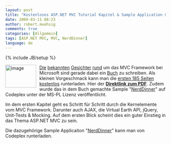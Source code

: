 ```yaml
---
layout: post
title: "Kostenloses ASP.NET MVC Tutorial Kapitel & Sample Application &quot;NerdDinner&quot;"
date: 2009-03-11 08:23
author: robert.muehsig
comments: true
categories: [Allgemein]
tags: [ASP.NET MVC, MVC, NerdDinner]
language: de
---
```

{% include JB/setup %}
<p><a href="{{BASE_PATH}}/assets/wp-images-de/image667.png"><img style="border-right: 0px; border-top: 0px; margin: 0px 10px 0px 0px; border-left: 0px; border-bottom: 0px" height="72" alt="image" src="{{BASE_PATH}}/assets/wp-images-de/image-thumb645.png" width="97" align="left" border="0" /></a><a href="http://weblogs.asp.net/scottgu/default.aspx">Die</a> <a href="http://haacked.com/">bekannten</a> <a href="http://blog.wekeroad.com/blog/">Gesichter</a> <a href="http://www.hanselman.com/blog/">rund</a> um das MVC Framework bei Microsoft sind gerade dabei ein <a href="http://www.amazon.com/gp/product/0470384611?ie=UTF8&amp;tag=scoblo04-20&amp;linkCode=xm2&amp;camp=1789&amp;creativeASIN=0470384611">Buch</a> zu schreiben. Als kleinen Vorgeschmack kann man die <a href="http://weblogs.asp.net/scottgu/archive/2009/03/10/free-asp-net-mvc-ebook-tutorial.aspx">ersten 185 Seiten kostenlos</a> runterladen. Hier der <strong><a href="http://aspnetmvcbook.s3.amazonaws.com/aspnetmvc-nerdinner_v1.pdf">Direktlink zum PDF</a></strong>. Zudem wurde das in dem Buch gemachte Sample &quot;<a href="http://nerddinner.codeplex.com/">NerdDinner</a>&quot; auf Codeplex unter der MS-PL Lizenz ver&#246;ffentlicht.</p> 
<!--more-->
  <p>Im dem ersten Kapitel geht es Schritt f&#252;r Schritt durch die Kernelemente vom MVC Framework. Darunter auch AJAX, die Virtual Earth API, jQuery, Unit-Tests &amp; Mocking. Auf dem ersten Blick scheint dies ein guter Einstieg in das Thema ASP.NET MVC zu sein.</p>  <p>Die dazugeh&#246;rige Sample Applicaiton &quot;<a href="http://nerddinner.codeplex.com/">NerdDinner</a>&quot; kann man von Codeplex runterladen.</p>
